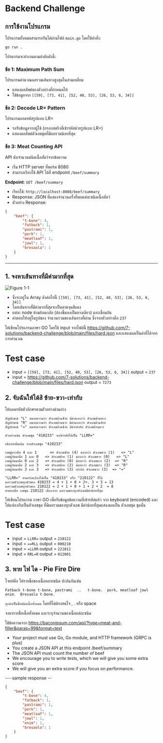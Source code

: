 # Backend Challenge

## การใช้งานโปรแกรม

โปรแกรมทั้งหมดสามารถรันได้ผ่านไฟล์ `main.go` โดยใช้คำสั่ง:
```bash
go run .
```

โปรแกรมจะทำงานตามลำดับดังนี้:

### ข้อ 1: Maximum Path Sum
โปรแกรมคำนวณผลรวมเส้นทางสูงสุดในสามเหลี่ยม
- แสดงผลลัพธ์ของตัวอย่างที่กำหนดให้
- ใช้ข้อมูลจาก `[[59], [73, 41], [52, 40, 53], [26, 53, 6, 34]]`

### ข้อ 2: Decode LR= Pattern
โปรแกรมถอดรหัสรูปแบบ LR=
- รอรับข้อมูลจากผู้ใช้ (กรอกสตริงที่เข้ารหัสด้วยรูปแบบ LR=)
- แสดงผลลัพธ์ตัวเลขชุดที่มีผลรวมน้อยที่สุด

### ข้อ 3: Meat Counting API
API นับจำนวนชนิดเนื้อสัตว์จากข้อความ
- เริ่ม HTTP server ที่พอร์ต 8080
- สามารถเรียกใช้ API ได้ที่ endpoint `/beef/summary`

**Endpoint**: `GET /beef/summary`
- เรียกใช้: `http://localhost:8080/beef/summary`
- Response: JSON ที่แสดงจำนวนครั้งที่พบแต่ละชนิดเนื้อสัตว์
- ตัวอย่าง Response:
```json
{
    "beef": {
        "t-bone": 4,
        "fatback": 1,
        "pastrami": 1,
        "pork": 1,
        "meatloaf": 1,
        "jowl": 1,
        "bresaola": 1
    }
}
```

---

## 1. จงหาเส้นทางที่มีค่ามากที่สุด

![Figure 1-1](files/max-path.png)

- ซึ่งจะอยู่ใน Array ดังต่อไปนี้ `[[59], [73, 41], [52, 40, 53], [26, 53, 6, 34]]`
- โดยเส้นทางที่มีค่ามากที่สุดจะเป็นตามจุดสีแดง
- แต่ละ node ห้ามย้อนกลับ (ต้องขึ้นลงเป็นทางเดียว) และเชื่อมกัน
- คำตอบให้อยู่ในรูปของ จำนวนรวมของเส้นทางที่ผ่าน ซึ่งจากตัวอย่างคือ `237`

ให้เขียนโปรแกรมภาษา GO โดยใช้ input จากไฟล์นี้ <https://github.com/7-solutions/backend-challenge/blob/main/files/hard.json> และแสดงผลเป็นค่าที่ได้จากการคำนวณ

# Test case

- input = `[[59], [73, 41], [52, 40, 53], [26, 53, 6, 34]]` output = `237`
- input = <https://github.com/7-solutions/backend-challenge/blob/main/files/hard.json> output = `7273`

## 2. จับฉันให้ได้สิ ซ้าย-ขวา-เท่ากับ

ให้ถอดรหัสตัวอักษรตามตัวอย่างด้านล่าง

```
สัญลักษณ์ "L" หมายความว่า ตัวเลขด้านซ้าย มีค่ามากกว่า ตัวเลขด้านขวา
สัญลักษณ์ "R" หมายความว่า ตัวเลขด้านขวา มีค่ามากกว่า ตัวเลขด้านซ้าย
สัญลักษณ์ "=" หมายความว่า ตัวเลขด้านซ้าย มีค่าเท่ากับ ตัวเลขด้านขวา

ตัวอย่างเช่น ตัวเลขชุด "410233" จะเข้ารหัสได้เป็น "LLRR="

อธิบายเพิ่มเติม จากตัวเลขชุด "410233"

เลขคู่แรกคือ 4 และ 1      => ตัวเลขซ้าย (4) มากกว่า ตัวเลขขวา (1)   => "L"
เลขคู่ถัดมาคือ 1 และ 0   => ตัวเลขซ้าย (1) มากกว่า ตัวเลขขวา (0)   => "L"
เลขคู่ถัดมาคือ 0 และ 2   => ตัวเลขซ้าย (0) น้อยกว่า ตัวเลขขวา (2)  => "R"
เลขคู่ถัดมาคือ 2 และ 3   => ตัวเลขซ้าย (2) น้อยกว่า ตัวเลขขวา (3)  => "R"
เลขคู่ถัดมาคือ 3 และ 3   => ตัวเลขซ้าย (3) เท่ากับ ตัวเลขขวา (3)  => "="

"LLRR=" สามารถแปลงได้เป็น "410233" หรือ "210122" ก็ได้ 
ผลรวมตัวเลขทุกตัวของ 410233 = 4 + 1 + 0 + 2+. 3 + 3 = 13
ผลรวมตัวเลขทุกตัวของ 210122 = 2 + 1 + 0 + 1 + 2 + 2  = 8
คำตอบคือ เลขชุด 210122 เนื่องจาก ผลรวมของทุกตัวเลขมีค่าน้อยที่สุด
```

ให้เขียนโปรแกรม ภาษา GO เพื่อรับข้อมูลข้อความที่เข้ารหัสแล้ว จาก keyboard (encoded) และให้แปลงกับเป็นตัวเลขชุด ที่มีผลรวมของทุกตัวเลข มีค่าน้อยที่สุดแสดงผลเป็น ตัวเลขชุด ชุดนั้น

# Test case

- input = `LLRR=` output = `210122`
- input = `==RLL` output = `000210`
- input = `=LLRR` output = `221012`
- input = `RRL=R` output = `012001`

## 3. พาย ไฟ ได - Pie Fire Dire  

โจทย์คือ ให้รายชื่อของเนื้อหลายชนิด ปะปนกันเช่น

```Fatback t-bone t-bone, pastrami  ..   t-bone.  pork, meatloaf jowl enim.  Bresaola t-bone.```

`ทุกคำเป็นชื่อชนิดเนื้อทั้งหมด` โดยที่ไม่ต้องสนใจ , . หรือ space

จงหารายชื่อเนื้อทั้งหมด และระบุจำนวนของเนื้อแต่ละชนิด

ใช้ข้อความจาก <https://baconipsum.com/api/?type=meat-and-filler&paras=99&format=text>

- Your project must use Go, Go module, and HTTP framework (GRPC is plus)
- You create a JSON API at this endpoint /beef/summary
- The JSON API must count the number of beef
- We encourage you to write tests, which we will give you some extra score
- We will give you an extra score if you focus on performance.

--- sample response --

```json
{
    "beef": {
        "t-bone": 4,
        "fatback": 1,
        "pastrami": 1,
        "pork": 1,
        "meatloaf": 1,
        "jowl": 1,
        "enim": 1,
        "bresaola": 1
    }
}
```
